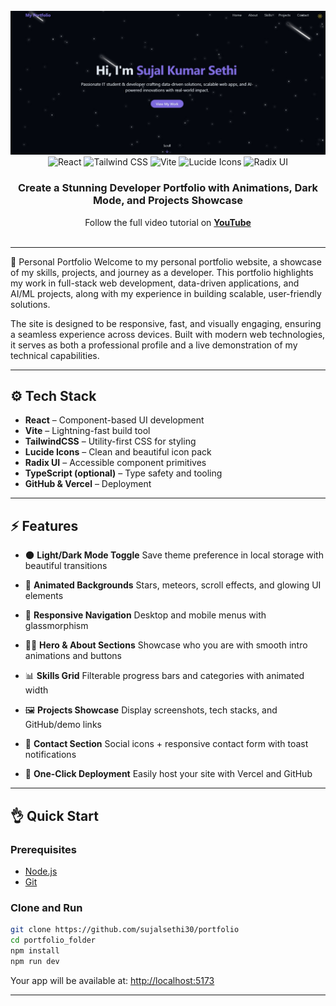 

<div align="center">
  <br />
  <a href="https://youtu.be/YOUR_VIDEO_ID" target="_blank">
    <img src="./banner.png" alt="Portfolio Website Banner">
  </a>
  <br />
  <div>
    <img src="https://img.shields.io/badge/-React-61DAFB?style=for-the-badge&logo=react&logoColor=black" alt="React" />
    <img src="https://img.shields.io/badge/-TailwindCSS-06B6D4?style=for-the-badge&logo=tailwindcss" alt="Tailwind CSS" />
    <img src="https://img.shields.io/badge/-Vite-646CFF?style=for-the-badge&logo=vite&logoColor=white" alt="Vite" />
    <img src="https://img.shields.io/badge/-Lucide Icons-FD4D4D?style=for-the-badge&logo=lucide" alt="Lucide Icons" />
    <img src="https://img.shields.io/badge/-Radix UI-9D4EDD?style=for-the-badge&logo=data:image/svg+xml;base64..." alt="Radix UI" />
  </div>
  <h3 align="center">Create a Stunning Developer Portfolio with Animations, Dark Mode, and Projects Showcase</h3>
  <div align="center">
    Follow the full video tutorial on 
    <a href="https://youtu.be/YOUR_VIDEO_ID" target="_blank"><b>YouTube</b></a>
  </div>
  <br />
</div>


---

🌟 Personal Portfolio
Welcome to my personal portfolio website, a showcase of my skills, projects, and journey as a developer.
This portfolio highlights my work in full-stack web development, data-driven applications, and AI/ML projects, along with my experience in building scalable, user-friendly solutions.

The site is designed to be responsive, fast, and visually engaging, ensuring a seamless experience across devices.
Built with modern web technologies, it serves as both a professional profile and a live demonstration of my technical capabilities.




---

## ⚙️ Tech Stack

* **React** – Component-based UI development
* **Vite** – Lightning-fast build tool
* **TailwindCSS** – Utility-first CSS for styling
* **Lucide Icons** – Clean and beautiful icon pack
* **Radix UI** – Accessible component primitives
* **TypeScript (optional)** – Type safety and tooling
* **GitHub & Vercel** – Deployment

---

## ⚡️ Features

* 🌑 **Light/Dark Mode Toggle**
  Save theme preference in local storage with beautiful transitions

* 💫 **Animated Backgrounds**
  Stars, meteors, scroll effects, and glowing UI elements

* 📱 **Responsive Navigation**
  Desktop and mobile menus with glassmorphism

* 👨‍💻 **Hero & About Sections**
  Showcase who you are with smooth intro animations and buttons

* 📊 **Skills Grid**
  Filterable progress bars and categories with animated width

* 🖼️ **Projects Showcase**
  Display screenshots, tech stacks, and GitHub/demo links

* 📩 **Contact Section**
  Social icons + responsive contact form with toast notifications

* 🚀 **One-Click Deployment**
  Easily host your site with Vercel and GitHub

---

## 👌 Quick Start

### Prerequisites

* [Node.js](https://nodejs.org/)
* [Git](https://git-scm.com/)

### Clone and Run

```bash
git clone https://github.com/sujalsethi30/portfolio
cd portfolio_folder
npm install
npm run dev
```

Your app will be available at: [http://localhost:5173](http://localhost:5173)

---






